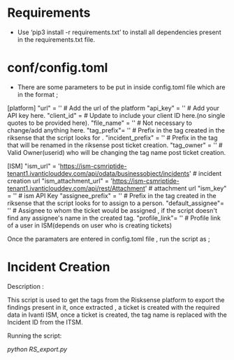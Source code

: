 # Requirements

*  Use ‘pip3 install -r requirements.txt’ to install all dependencies present in the requirements.txt file.

# conf/config.toml

* There are some parameters to be put in inside config.toml file which are in the format ;

[platform]
    "url" = '' # Add the url of the platform
    "api_key" = ''  # Add your API key here.
    "client_id" =   # Update to include your client ID here.(no single quotes to be provided here).
	  "file_name" = '' # Not necessary to change/add anything here.
	  "tag_prefix"= '' # Prefix in the tag created in the riksense that the script looks for .
	  "incident_prefix" = '' # Prefix in the tag that will be renamed in the riksense post ticket creation.
	  "tag_owner" = '' # Valid Owner(userid) who will be changing the tag name post ticket creation.
	
	
[ISM]
	"ism_url" = 'https://ism-csmriptide-tenant1.ivanticlouddev.com/api/odata/businessobject/incidents'   # incident creation url
	"ism_attachment_url" = 'https://ism-csmriptide-tenant1.ivanticlouddev.com/api/rest/Attachment'   # attachment url
	"ism_key" = ''   # ism API Key
	"assignee_prefix" = ''   # Prefix in the tag created in the riksense that the script looks for to assign to a person.
	"default_assignee"= '' # Assignee to whom the ticket would be assigned , if the script doesn't find any assignee's name in the created tag.
	"profile_link"= '' # Profile link of a user in ISM(depends on user who is creating tickets)


Once the paramaters are entered in config.toml file , run the script as ;

# Incident Creation

Description :

This script is used to get the tags from the Risksense platform to export the findings present in it, once extracted , a ticket is created with the required data in Ivanti ISM, once a ticket is created, the tag name is replaced with the Incident ID from the ITSM.

Running the script:

*python RS_export.py*
